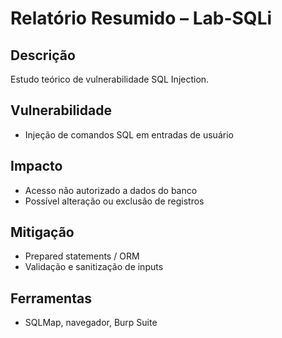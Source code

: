 # Relatório Resumido – Lab-SQLi

## Descrição
Estudo teórico de vulnerabilidade SQL Injection.

## Vulnerabilidade
- Injeção de comandos SQL em entradas de usuário

## Impacto
- Acesso não autorizado a dados do banco
- Possível alteração ou exclusão de registros

## Mitigação
- Prepared statements / ORM
- Validação e sanitização de inputs

## Ferramentas
- SQLMap, navegador, Burp Suite
